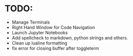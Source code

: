
# TODO:

- Manage Terminals
- Right Hand Window for Code Navigation
- Launch Jupyter Notebooks
- Add spellcheck to markdown, python strings and others.
- Clean up lualine formatting
- fix error for closing buffer after toggleterm
